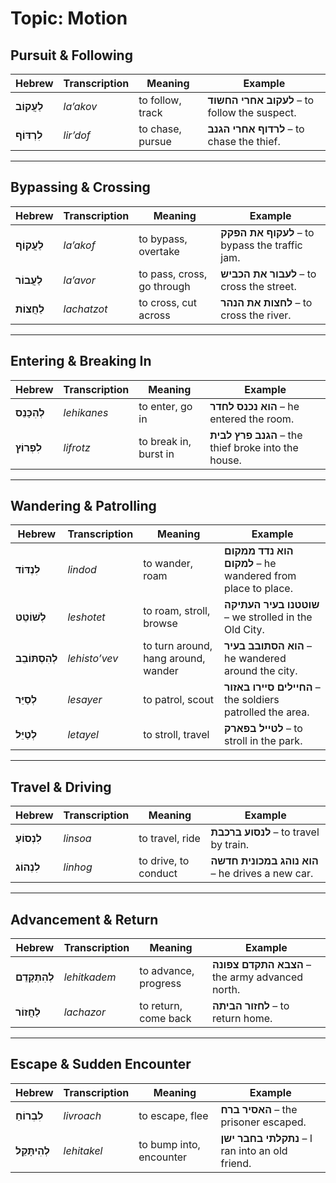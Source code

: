 # Topic: Motion

## Pursuit & Following

| **Hebrew**    | **Transcription** | **Meaning**      | **Example**                                   |
| ------------- | ----------------- | ---------------- | --------------------------------------------- |
| **לַעֲקוֹב**  | *la’akov*         | to follow, track | **לעקוב אחרי החשוד** – to follow the suspect. |
| **לִרְדּוֹף** | *lir’dof*         | to chase, pursue | **לרדוף אחרי הגנב** – to chase the thief.     |

---

## Bypassing & Crossing

| **Hebrew**   | **Transcription** | **Meaning**                | **Example**                                    |
| ------------ | ----------------- | -------------------------- | ---------------------------------------------- |
| **לַעֲקוֹף** | *la’akof*         | to bypass, overtake        | **לעקוף את הפקק** – to bypass the traffic jam. |
| **לַעֲבוֹר** | *la’avor*         | to pass, cross, go through | **לעבור את הכביש** – to cross the street.      |
| **לַחֲצוֹת** | *lachatzot*       | to cross, cut across       | **לחצות את הנהר** – to cross the river.        |

---

## Entering & Breaking In

| **Hebrew**     | **Transcription** | **Meaning**           | **Example**                                         |
| -------------- | ----------------- | --------------------- | --------------------------------------------------- |
| **לְהִכָּנֵס** | *lehikanes*       | to enter, go in       | **הוא נכנס לחדר** – he entered the room.            |
| **לִפְרוֹץ**   | *lifrotz*         | to break in, burst in | **הגנב פרץ לבית** – the thief broke into the house. |

---

## Wandering & Patrolling

| **Hebrew**        | **Transcription** | **Meaning**                         | **Example**                                                |
| ----------------- | ----------------- | ----------------------------------- | ---------------------------------------------------------- |
| **לִנְדּוֹד**     | *lindod*          | to wander, roam                     | **הוא נדד ממקום למקום** – he wandered from place to place. |
| **לְשׁוֹטֵט**     | *leshotet*        | to roam, stroll, browse             | **שוטטנו בעיר העתיקה** – we strolled in the Old City.      |
| **לְהִסְתּוֹבֵב** | *lehisto’vev*     | to turn around, hang around, wander | **הוא הסתובב בעיר** – he wandered around the city.         |
| **לְסַיֵּר**      | *lesayer*         | to patrol, scout                    | **החיילים סיירו באזור** – the soldiers patrolled the area. |
| **לְטַיֵּל**      | *letayel*         | to stroll, travel                   | **לטייל בפארק** – to stroll in the park.                   |

---

## Travel & Driving

| **Hebrew**    | **Transcription** | **Meaning**          | **Example**                                      |
| ------------- | ----------------- | -------------------- | ------------------------------------------------ |
| **לִנְסוֹעַ** | *linsoa*          | to travel, ride      | **לנסוע ברכבת** – to travel by train.            |
| **לִנְהוֹג**  | *linhog*          | to drive, to conduct | **הוא נוהג במכונית חדשה** – he drives a new car. |

---

## Advancement & Return

| **Hebrew**      | **Transcription** | **Meaning**          | **Example**                                     |
| --------------- | ----------------- | -------------------- | ----------------------------------------------- |
| **לְהִתְקָדֵם** | *lehitkadem*      | to advance, progress | **הצבא התקדם צפונה** – the army advanced north. |
| **לַחֲזוֹר**    | *lachazor*        | to return, come back | **לחזור הביתה** – to return home.               |

---

## Escape & Sudden Encounter

| **Hebrew**      | **Transcription** | **Meaning**             | **Example**                                     |
| --------------- | ----------------- | ----------------------- | ----------------------------------------------- |
| **לִבְרוֹחַ**   | *livroach*        | to escape, flee         | **האסיר ברח** – the prisoner escaped.           |
| **לְהִיתָּקֵל** | *lehitakel*       | to bump into, encounter | **נתקלתי בחבר ישן** – I ran into an old friend. |
